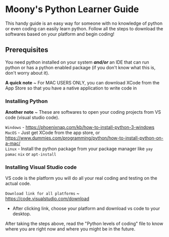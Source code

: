 # Moony's Python Learner Guide

This handy guide is an easy way for someone with no knowledge of python or even coding can easily learn python. 
Follow all the steps to download the softwares based on your platform and begin coding!

## Prerequisites
You need python installed on your system ***and/or*** an IDE that can run python or has a python enabled package (if you don't know what this is, don't worry about it).

**A quick note** ~ For MAC USERS ONLY, you can download XCode from the App Store so that you have a native application to write code in

### Installing Python

**Another note** ~ These are softwares to open your coding projects from VS code (visual studio code).

`Windows` - https://phoenixnap.com/kb/how-to-install-python-3-windows  
`MacOS` - Just get XCode from the app store, or https://www.dummies.com/programming/python/how-to-install-python-on-a-mac/   
`Linux` - Install the python package from your package manager like `yay` `pamac` `nix` or `apt-install`


### Installing Visual Studio code

VS code is the platform you will do all your real coding and testing on the actual code.

`Download link for all platforms` ~ https://code.visualstudio.com/download

- After clicking link, choose your platform and download vs code to your desktop.

After taking the steps above, read the "Python levels of coding" file to know where you are right now and where you might be in the future.
